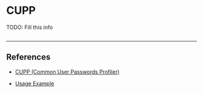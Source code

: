 # CUPP

TODO: Fill this info

```

```

---
## References

- [CUPP (Common User Passwords Profiler)](https://github.com/Mebus/cupp)

- [Usage Example](https://en.kali.tools/?p=1305)